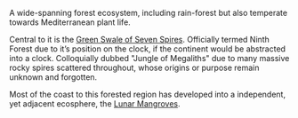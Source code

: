 ---
---

A wide-spanning forest ecosystem, including rain-forest but also temperate towards Mediterranean plant life.

Central to it is the [Green Swale of Seven Spires](Green%20Swale%20of%20Seven%20Spires.md).
Officially termed Ninth Forest due to it’s position on the clock, if the continent would be abstracted into a clock. 
Colloquially dubbed "Jungle of Megaliths" due to many massive rocky spires scattered throughout, whose origins or purpose remain unknown and forgotten. 

Most of the coast to this forested region has developed into a independent, yet adjacent ecosphere, the [Lunar Mangroves](..\Sea%20Major\Astral%20Ocean\Lunar%20Mangroves.md).
